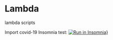 # Lambda
lambda scripts

Import covid-19 Insomnia test: 
[![Run in Insomnia}](https://insomnia.rest/images/run.svg)](https://insomnia.rest/run/?label=Covid-19-Test&uri=https%3A%2F%2Fraw.githubusercontent.com%2FNicolasThiesen%2FLambda%2Fmaster%2FInsomnia%2Ftest-insomnia.json%3Ftoken%3DALZMPICEEXNT43BGEQ6WZXC6WAT22)
